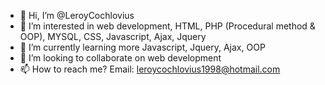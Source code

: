 - 👋 Hi, I’m @LeroyCochlovius
- 👀 I’m interested in web development, HTML, PHP (Procedural method & OOP), MYSQL, CSS, Javascript, Ajax, Jquery
- 🌱 I’m currently learning more Javascript, Jquery, Ajax, OOP
- 💞️ I’m looking to collaborate on web development
- 📫 How to reach me? Email: leroycochlovius1998@hotmail.com
